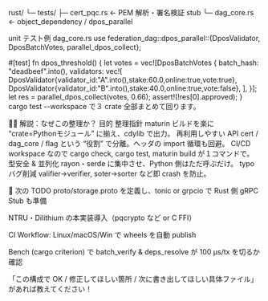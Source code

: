 rust/
└─ tests/
   ├─ cert_pqc.rs        ← PEM 解析・署名検証 stub
   └─ dag_core.rs        ← object_dependency / dpos_parallel

unit テスト例 dag_core.rs
use federation_dag::dpos_parallel::{DposValidator, DposBatchVotes, parallel_dpos_collect};

#[test]
fn dpos_threshold() {
    let votes = vec![DposBatchVotes {
        batch_hash: "deadbeef".into(),
        validators: vec![
            DposValidator{validator_id:"A".into(),stake:60.0,online:true,vote:true},
            DposValidator{validator_id:"B".into(),stake:40.0,online:true,vote:false},
        ],
    }];
    let res = parallel_dpos_collect(votes, 0.66);
    assert!(!res[0].approved);
}
cargo test --workspace で３ crate 全部まとめて回ります。

🧑‍💻 解説：なぜこの整理か？
目的	整理指針
maturin ビルドを楽に	“crate=Pythonモジュール” に揃え、cdylib で出力。
再利用しやすい API	cert / dag_core / flag という “役割” で分離。ヘッダの import 循環も回避。
CI/CD	workspace なので cargo check, cargo test, maturin build が１コマンドで。
型安全 & 並列化	rayon・serde に集中させ、Python 側はただ呼ぶだけ。
typo バグ削減	valifier→verifier, soter→sorter など即 crash を防止。

📌 次の TODO
proto/storage.proto を定義し、tonic or grpcio で Rust 側 gRPC Stub も準備

NTRU・Dilithium の本実装導入（pqcrypto など or C FFI）

CI Workflow: Linux/macOS/Win で wheels を自動 publish

Bench (cargo criterion) で batch_verify & deps_resolve が 100 µs/tx を切るか確認

「この構成で OK / 修正してほしい箇所 / 次に書き出してほしい具体ファイル」があれば教えてください！